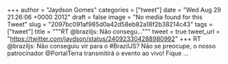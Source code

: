 
+++
author = "Jaydson Gomes"
categories = ["tweet"]
date = "Wed Aug 29 21:26:06 +0000 2012"
draft = false
image = "No media found for this Tweet"
slug = "2097bc091af985d0a42d58eb82a18f2b38214c43"
tags = ["tweet"]
title = """RT @braziljs: Não consegu..."""
tweet = true
tweet_url = "https://twitter.com/jaydson/status/240923304288980992"
+++
RT @braziljs: Não conseguiu vir para o #BrazilJS? Não se preocupe, o nosso patrocinador @PortalTerra transmitirá o evento ao vivo! Fique ...
